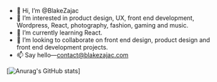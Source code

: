 - 👋 Hi, I’m @BlakeZajac
- 👀 I’m interested in product design, UX, front end development, Wordpress, React, photography, fashion, gaming and music. 
- 🌱 I’m currently learning React.
- 💞️ I’m looking to collaborate on front end design, product design and front end development projects.
- 📫 Say hello—contact@blakezajac.com

[![Anurag's GitHub stats](https://github-readme-stats.vercel.app/api?username=BlakeZajac)]


<!---
BlakeZajac/BlakeZajac is a ✨ special ✨ repository because its `README.md` (this file) appears on your GitHub profile.
You can click the Preview link to take a look at your changes.
--->
